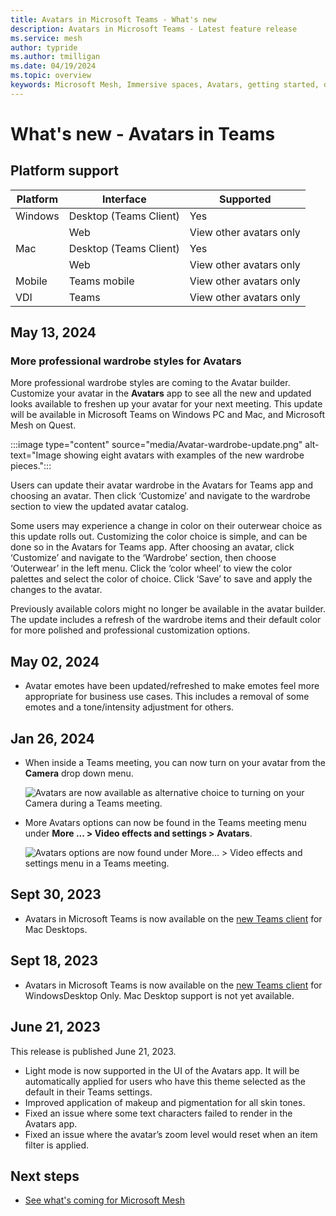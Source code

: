 ```yaml
---
title: Avatars in Microsoft Teams - What's new
description: Avatars in Microsoft Teams - Latest feature release 
ms.service: mesh
author: typride
ms.author: tmilligan
ms.date: 04/19/2024
ms.topic: overview
keywords: Microsoft Mesh, Immersive spaces, Avatars, getting started, documentation, features
---
```


# What's new - Avatars in Teams

## Platform support

| Platform   | Interface | Supported |
| -------- | ------- | ------ |
| Windows  | Desktop (Teams Client)    | Yes |
|  | Web     | View other avatars only |
| Mac    | Desktop (Teams Client)    | Yes |
|  | Web  | View other avatars only |
| Mobile | Teams mobile | View other avatars only |
| VDI | Teams | View other avatars only |

## May 13, 2024

### More professional wardrobe styles for Avatars

More professional wardrobe styles are coming to the Avatar builder. Customize your avatar in the **Avatars** app to see all the new and updated looks available to freshen up your avatar for your next meeting. This update will be available in Microsoft Teams on Windows PC and Mac, and Microsoft Mesh on Quest.

:::image type="content" source="media/Avatar-wardrobe-update.png" alt-text="Image showing eight avatars with examples of the new wardrobe pieces.":::

Users can update their avatar wardrobe in the Avatars for Teams app and choosing an avatar. Then click ‘Customize’ and navigate to the wardrobe section to view the updated avatar catalog.

Some users may experience a change in color on their outerwear choice as this update rolls out. Customizing the color choice is simple, and can be done so in the Avatars for Teams app. After choosing an avatar, click ‘Customize’ and navigate to the ‘Wardrobe’ section, then choose ‘Outerwear’ in the left menu. Click the ‘color wheel’ to view the color palettes and select the color of choice. Click ‘Save’ to save and apply the changes to the avatar.

Previously available colors might no longer be available in the avatar builder. The update includes a refresh of the wardrobe items and their default color for more polished and professional customization options.

## May 02, 2024

* Avatar emotes have been updated/refreshed to make emotes feel more appropriate for business use cases. This includes a removal of some emotes and a tone/intensity adjustment for others.

## Jan 26, 2024

* When inside a Teams meeting, you can now turn on your avatar from the **Camera** drop down menu.

    ![Avatars are now available as alternative choice to turning on your Camera during a Teams meeting.](media/camera-turn-on-avatars.png)

* More Avatars options can now be found in the Teams meeting menu under **More ... > Video effects and settings > Avatars**.

    ![Avatars options are now found under More... > Video effects and settings menu in a Teams meeting.](media/video-effects-and-settings.png)

## Sept 30, 2023

* Avatars in Microsoft Teams is now available on the [new Teams client](https://www.microsoft.com/microsoft-teams/download-app) for Mac Desktops.

## Sept 18, 2023

* Avatars in Microsoft Teams is now available on the [new Teams client](https://www.microsoft.com/microsoft-teams/download-app) for WindowsDesktop Only. Mac Desktop support is not yet available.

## June 21, 2023

This release is published June 21, 2023.

* Light mode is now supported in the UI of the Avatars app. It will be automatically applied for users who have this theme selected as the default in their Teams settings.
* Improved application of makeup and pigmentation for all skin tones.
* Fixed an issue where some text characters failed to render in the Avatars app.
* Fixed an issue where the avatar’s zoom level would reset when an item filter is applied.

## Next steps

* [See what's coming for Microsoft Mesh](https://aka.ms/meshdocs)
